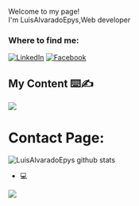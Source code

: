 <p>Welcome to my page! </br> I'm LuisAlvaradoEpys,Web developer <br/></p>
<h3>Where to find me:</h3>


<a href="https://www.linkedin.com/in/alejandrodev/" target="_blank"><img alt="LinkedIn" src="https://img.shields.io/badge/linkedin-%230077B5.svg?&style=for-the-badge&logo=linkedin&logoColor=white" /></a> 
<a href="https://www.facebook.com/luis.alvarado.16547" target="_blank"><img alt="Facebook" src="https://img.shields.io/badge/facebook-%230077B5.svg?&style=for-the-badge&logo=facebook&logoColor=white" /></a>
  
  
##  My Content ⌨️✍
  <a href="https://www.instagram.com/pysongdev/"><img src="https://img.shields.io/badge/-@LuisAlvaradoEpys-03a57a?style=flat&labelColor=ffffff&logo=Instagram"></a>
</p>


# Contact Page:


![LuisAlvaradoEpys github stats](https://github-readme-stats.vercel.app/api?username=LuisAlvaradoEpys&show_icons=true)

- 💻

![](https://media0.giphy.com/media/Y4ak9Ki2GZCbJxAnJD/source.gif)





<!--
**LuisAlvaradoEpys/LuisAlvaradoEpys** is a ✨ _special_ ✨ repository because its `README.md` (this file) appears on your GitHub profile.

Here are some ideas to get you started:

- 🔭 I’m currently working on ...
- 🌱 I’m currently learning ...
- 👯 I’m looking to collaborate on ...
- 🤔 I’m looking for help with ...
- 💬 Ask me about ...
- 📫 How to reach me: ...
- 😄 Pronouns: ...
- ⚡ Fun fact: ...
-->
